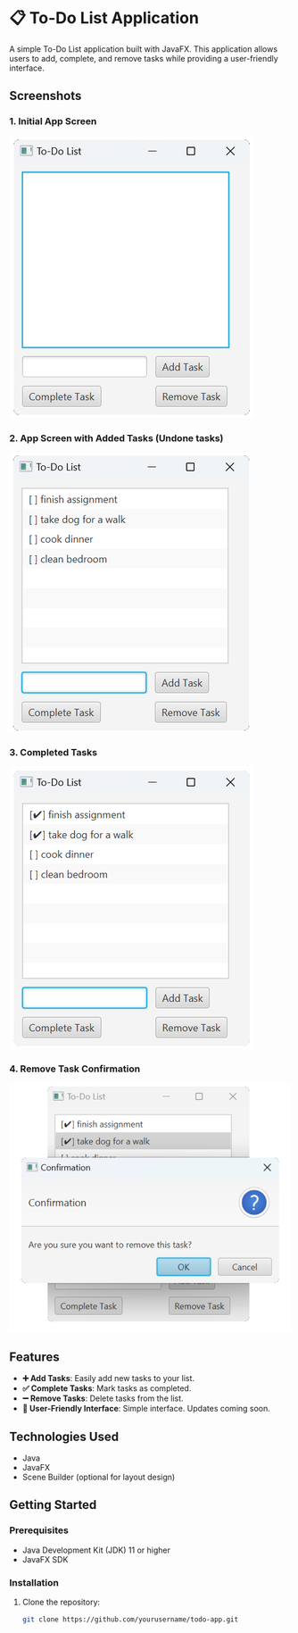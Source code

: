 # 📋 To-Do List Application

A simple To-Do List application built with JavaFX. This application allows users to add, complete, and remove tasks while providing a user-friendly interface.

## Screenshots

### 1. Initial App Screen
![Main Page Without Tasks](images/Untitled.png)

### 2. App Screen with Added Tasks (Undone tasks)
![Main Page With Added Tasks](images/Untitled1.png)

### 3. Completed Tasks
![Completed Tasks](images/Untitled2.png)

### 4. Remove Task Confirmation
![Remove Task Prompt](images/Untitled3.png)

## Features

- **➕ Add Tasks**: Easily add new tasks to your list.
- **✅ Complete Tasks**: Mark tasks as completed.
- **➖ Remove Tasks**: Delete tasks from the list.
- **📱 User-Friendly Interface**: Simple interface. Updates coming soon.

## Technologies Used

- Java
- JavaFX
- Scene Builder (optional for layout design)

## Getting Started

### Prerequisites

- Java Development Kit (JDK) 11 or higher
- JavaFX SDK

### Installation

1. Clone the repository:

   ```bash
   git clone https://github.com/yourusername/todo-app.git
